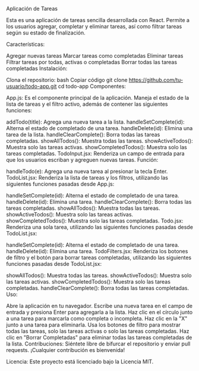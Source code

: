 Aplicación de Tareas

Esta es una aplicación de tareas sencilla desarrollada con React. Permite a los usuarios agregar, completar y eliminar tareas, así como filtrar tareas según su estado de finalización.

Características:

Agregar nuevas tareas
Marcar tareas como completadas
Eliminar tareas
Filtrar tareas por todas, activas o completadas
Borrar todas las tareas completadas
Instalación:

Clona el repositorio:
bash
Copiar código
git clone https://github.com/tu-usuario/todo-app.git
cd todo-app
Componentes:

App.js: Es el componente principal de la aplicación. Maneja el estado de la lista de tareas y el filtro activo, además de contener las siguientes funciones:

addTodo(title): Agrega una nueva tarea a la lista.
handleSetComplete(id): Alterna el estado de completado de una tarea.
handleDelete(id): Elimina una tarea de la lista.
handleClearComplete(): Borra todas las tareas completadas.
showAllTodos(): Muestra todas las tareas.
showActiveTodos(): Muestra solo las tareas activas.
showCompletedTodos(): Muestra solo las tareas completadas.
TodoInput.jsx: Renderiza un campo de entrada para que los usuarios escriban y agreguen nuevas tareas. Función:

handleTodo(e): Agrega una nueva tarea al presionar la tecla Enter.
TodoList.jsx: Renderiza la lista de tareas y los filtros, utilizando las siguientes funciones pasadas desde App.js:

handleSetComplete(id): Alterna el estado de completado de una tarea.
handleDelete(id): Elimina una tarea.
handleClearComplete(): Borra todas las tareas completadas.
showAllTodos(): Muestra todas las tareas.
showActiveTodos(): Muestra solo las tareas activas.
showCompletedTodos(): Muestra solo las tareas completadas.
Todo.jsx: Renderiza una sola tarea, utilizando las siguientes funciones pasadas desde TodoList.jsx:

handleSetComplete(id): Alterna el estado de completado de una tarea.
handleDelete(id): Elimina una tarea.
TodoFilters.jsx: Renderiza los botones de filtro y el botón para borrar tareas completadas, utilizando las siguientes funciones pasadas desde TodoList.jsx:

showAllTodos(): Muestra todas las tareas.
showActiveTodos(): Muestra solo las tareas activas.
showCompletedTodos(): Muestra solo las tareas completadas.
handleClearComplete(): Borra todas las tareas completadas.
Uso:

Abre la aplicación en tu navegador.
Escribe una nueva tarea en el campo de entrada y presiona Enter para agregarla a la lista.
Haz clic en el círculo junto a una tarea para marcarla como completa o incompleta.
Haz clic en la "X" junto a una tarea para eliminarla.
Usa los botones de filtro para mostrar todas las tareas, solo las tareas activas o solo las tareas completadas.
Haz clic en "Borrar Completadas" para eliminar todas las tareas completadas de la lista.
Contribuciones:
Siéntete libre de bifurcar el repositorio y enviar pull requests. ¡Cualquier contribución es bienvenida!

Licencia:
Este proyecto está licenciado bajo la Licencia MIT.
